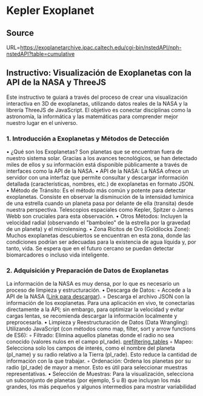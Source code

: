# Kepler Exoplanet

## Source

URL=https://exoplanetarchive.ipac.caltech.edu/cgi-bin/nstedAPI/nph-nstedAPI?table=cumulative

## Instructivo: Visualización de Exoplanetas con la API de la NASA y ThreeJS

Este instructivo te guiará a través del proceso de crear una visualización interactiva en 3D de exoplanetas, utilizando datos reales de la NASA y la librería ThreeJS de JavaScript. El objetivo es conectar disciplinas como la astronomía, la informática y las matemáticas para comprender mejor nuestro lugar en el universo.

### 1. Introducción a Exoplanetas y Métodos de Detección

• ¿Qué son los Exoplanetas? Son planetas que se encuentran fuera de nuestro sistema solar. Gracias a los avances tecnológicos, se han detectado miles de ellos y su información está disponible públicamente a través de interfaces como la API de la NASA.
• API de la NASA: La NASA ofrece un servidor con una interfaz que permite consultar y descargar información detallada (características, nombres, etc.) de exoplanetas en formato JSON.
• Método de Tránsito: Es el método más común y potente para detectar exoplanetas. Consiste en observar la disminución de la intensidad lumínica de una estrella cuando un planeta pasa por delante de ella (transita) desde nuestra perspectiva. Telescopios espaciales como Kepler, Spitzer o James Webb son cruciales para esta observación.
• Otros Métodos: Incluyen la velocidad radial (observando el "bamboleo" de la estrella por la gravedad de un planeta) y el microlensing.
• Zona Ricitos de Oro (Goldilocks Zone): Muchos exoplanetas descubiertos se encuentran en esta zona, donde las condiciones podrían ser adecuadas para la existencia de agua líquida y, por tanto, vida. Se espera que en el futuro cercano se puedan detectar biomarcadores o incluso vida inteligente.

### 2. Adquisición y Preparación de Datos de Exoplanetas

La información de la NASA es muy densa, por lo que es necesario un proceso de limpieza y estructuración.
• Descarga de Datos:
◦ Accede a la API de la NASA ([Link para descargar](https://exoplanetarchive.ipac.caltech.edu/cgi-bin/nstedAPI/nph-nstedAPI?table=cumulative&format=json)).
◦ Descarga el archivo JSON con la información de los exoplanetas. Para una aplicación en vivo, te conectarías directamente a la API; sin embargo, para optimizar la velocidad y evitar cargas lentas, se recomienda descargar la información localmente y preprocesarla.
• Limpieza y Reestructuración de Datos (Data Wrangling): Utilizando JavaScript (con métodos como map, filter, sort y arrow functions de ES6):
◦ Filtrado: Elimina aquellos planetas donde el radio no sea conocido (valores nulos en el campo pl_rade). [prefiltering_tables](https://exoplanetarchive.ipac.caltech.edu/docs/prefiltering_tables.html)
◦ Mapeo: Selecciona solo los campos de interés, como el nombre del planeta (pl_name) y su radio relativo a la Tierra (pl_rade). Esto reduce la cantidad de información con la que trabajar.
◦ Ordenación: Ordena los planetas por su radio (pl_rade) de mayor a menor. Esto es útil para seleccionar muestras representativas.
• Selección de Muestras: Para la visualización, selecciona un subconjunto de planetas (por ejemplo, 5 u 8) que incluyan los más grandes, los más pequeños y algunos intermedios para mostrar variabilidad
